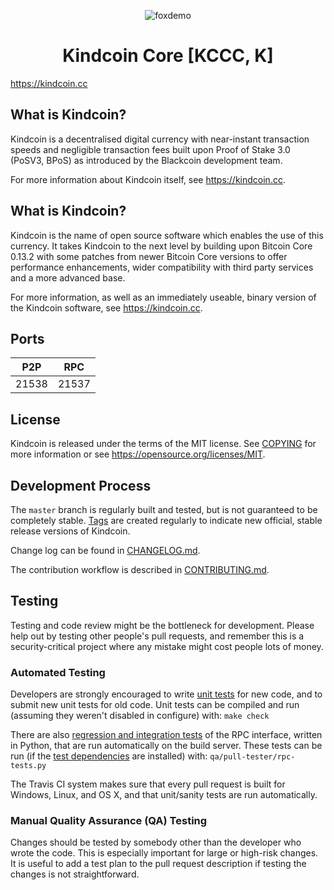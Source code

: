 <div align="center">

![foxdemo](https://kindcoin.cc/git/img/kcGITicon.png) 

Kindcoin Core [KCCC, K] </div>
=====================================

https://kindcoin.cc

What is Kindcoin?
----------------

Kindcoin is a decentralised digital currency with near-instant transaction speeds and negligible transaction fees built upon Proof of Stake 3.0 (PoSV3, BPoS) as
introduced by the Blackcoin development team.

For more information about Kindcoin itself, see https://kindcoin.cc.

What is Kindcoin?
----------------

Kindcoin is the name of open source software which enables the use of this currency. It takes Kindcoin to the next level by building upon
Bitcoin Core 0.13.2 with some patches from newer Bitcoin Core versions to offer performance enhancements, wider compatibility with third party services and a more advanced base.

For more information, as well as an immediately useable, binary version of the Kindcoin software, see https://kindcoin.cc.

Ports
-----

P2P | RPC
------------ | -------------
21538 | 21537

License
-------

Kindcoin is released under the terms of the MIT license. See [COPYING](COPYING) for more
information or see https://opensource.org/licenses/MIT.

Development Process
-------------------

The `master` branch is regularly built and tested, but is not guaranteed to be
completely stable. [Tags](https://github.com/kindcoincore/kindcoin/tags) are created
regularly to indicate new official, stable release versions of Kindcoin.

Change log can be found in [CHANGELOG.md](CHANGELOG.md).

The contribution workflow is described in [CONTRIBUTING.md](CONTRIBUTING.md).


Testing
-------

Testing and code review might be the bottleneck for development. Please help out by testing
other people's pull requests, and remember this is a security-critical project where any mistake might cost people
lots of money.

### Automated Testing

Developers are strongly encouraged to write [unit tests](/doc/unit-tests.md) for new code, and to
submit new unit tests for old code. Unit tests can be compiled and run
(assuming they weren't disabled in configure) with: `make check`

There are also [regression and integration tests](/qa) of the RPC interface, written
in Python, that are run automatically on the build server.
These tests can be run (if the [test dependencies](/qa) are installed) with: `qa/pull-tester/rpc-tests.py`

The Travis CI system makes sure that every pull request is built for Windows, Linux, and OS X, and that unit/sanity tests are run automatically.

### Manual Quality Assurance (QA) Testing

Changes should be tested by somebody other than the developer who wrote the
code. This is especially important for large or high-risk changes. It is useful
to add a test plan to the pull request description if testing the changes is
not straightforward.
